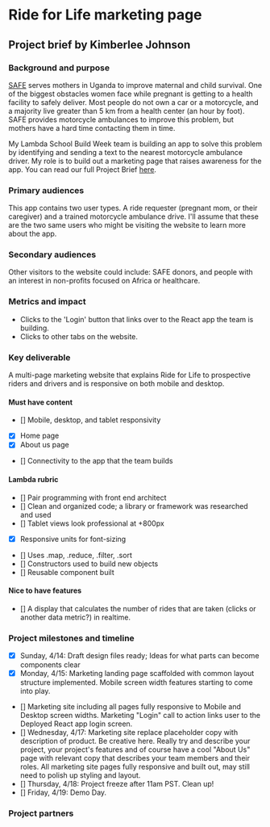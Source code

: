 # Ride for Life marketing page 
## Project brief by Kimberlee Johnson 

### Background and purpose 

[SAFE](http://www.safemotherssafebabies.org/) serves mothers in Uganda to improve maternal and child survival. One of the biggest obstacles women face while pregnant is getting to a health facility to safely deliver. Most people do not own a car or a motorcycle, and a majority live greater than 5 km from a health center (an hour by foot). SAFE provides motorcycle ambulances to improve this problem, but mothers have a hard time contacting them in time. 

My Lambda School Build Week team is building an app to solve this problem by identifying and sending a text to the nearest motorcycle ambulance driver. My role is to build out a marketing page that raises awareness for the app. You can read our full Project Brief [here](https://docs.google.com/document/d/1P0qWOmw0ypnF-0viN9N94EMZqlG3g_OduNoonBzYEK0/edit). 

### Primary audiences 
This app contains two user types. A ride requester (pregnant mom, or their caregiver) and a trained motorcycle ambulance drive. I'll assume that these are the two same users who might be visiting the website to learn more about the app. 

### Secondary audiences 
Other visitors to the website could include: SAFE donors, and people with an interest in non-profits focused on Africa or healthcare. 

### Metrics and impact
- Clicks to the 'Login' button that links over to the React app the team is building.
- Clicks to other tabs on the website.  

### Key deliverable 
A multi-page marketing website that explains Ride for Life to prospective riders and drivers and is responsive on both mobile and desktop. 

#### Must have content  
- [] Mobile, desktop, and tablet responsivity 
- [x] Home page
- [x] About us page 
- [] Connectivity to the app that the team builds 

#### Lambda rubric 
- [] Pair programming with front end architect
- [] Clean and organized code; a library or framework was researched and used 
- [] Tablet views look professional at +800px 
- [x] Responsive units for font-sizing 
- [] Uses .map, .reduce, .filter, .sort
- [] Constructors used to build new objects 
- [] Reusable component built 

#### Nice to have features 
- [] A display that calculates the number of rides that are taken (clicks or another data metric?) in realtime. 

### Project milestones and timeline 
- [x] Sunday, 4/14: Draft design files ready; Ideas for what parts can become components clear
- [x] Monday, 4/15: Marketing landing page scaffolded with common layout structure implemented. Mobile screen width features starting to come into play.
- [] Marketing site including all pages fully responsive to Mobile and Desktop screen widths. Marketing "Login" call to action links user to the Deployed React app login screen.
- [] Wednesday, 4/17: Marketing site replace placeholder copy with description of product. Be creative here. Really try and describe your project, your project's features and of course have a cool "About Us" page with relevant copy that describes your team members and their roles. All marketing site pages fully responsive and built out, may still need to polish up styling and layout.
- [] Thursday, 4/18: Project freeze after 11am PST. Clean up! 
- [] Friday, 4/19: Demo Day. 

### Project partners 

